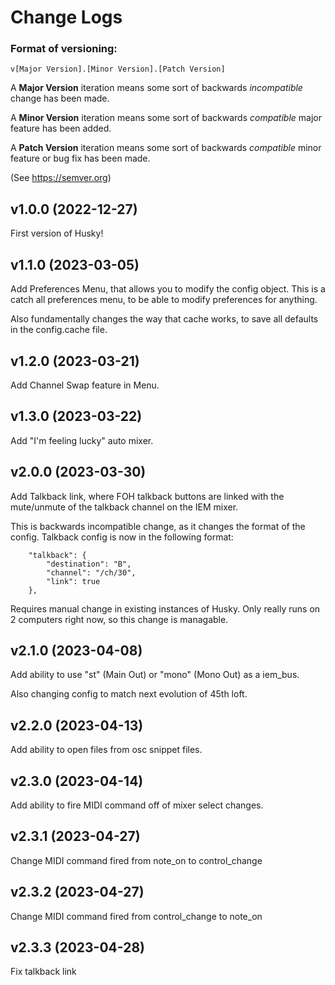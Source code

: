 # Change Logs

### Format of versioning:

```
v[Major Version].[Minor Version].[Patch Version]
```

A **Major Version** iteration means some sort of backwards *incompatible* change has been made.

A **Minor Version** iteration means some sort of backwards *compatible* major feature has been added.

A **Patch Version** iteration means some sort of backwards *compatible* minor feature or bug fix has been made.

(See https://semver.org)

## v1.0.0 (2022-12-27)

First version of Husky!

## v1.1.0 (2023-03-05)

Add Preferences Menu, that allows you to modify the config object. This is a catch all preferences menu,
to be able to modify preferences for anything.

Also fundamentally changes the way that cache works, to save all defaults in the config.cache file.

## v1.2.0 (2023-03-21)

Add Channel Swap feature in Menu.

## v1.3.0 (2023-03-22)

Add "I'm feeling lucky" auto mixer.

## v2.0.0 (2023-03-30)

Add Talkback link, where FOH talkback buttons are linked with the mute/unmute of the talkback channel on the IEM mixer.

This is backwards incompatible change, as it changes the format of the config. Talkback config is now in the following format:

```
    "talkback": {
        "destination": "B",
        "channel": "/ch/30",
        "link": true
    },
```

Requires manual change in existing instances of Husky. Only really runs on 2 computers right now, so this change is managable.

## v2.1.0 (2023-04-08)

Add ability to use "st" (Main Out) or "mono" (Mono Out) as a iem_bus.

Also changing config to match next evolution of 45th loft.

## v2.2.0 (2023-04-13)

Add ability to open files from osc snippet files.

## v2.3.0 (2023-04-14)

Add ability to fire MIDI command off of mixer select changes.

## v2.3.1 (2023-04-27)

Change MIDI command fired from note_on to control_change

## v2.3.2 (2023-04-27)

Change MIDI command fired from control_change to note_on

## v2.3.3 (2023-04-28)

Fix talkback link